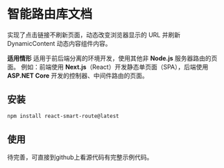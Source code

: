 # 智能路由库文档

实现了点击链接不刷新页面，动态改变浏览器显示的 URL 并刷新 DynamicContent 动态内容组件内容。   

**适用情形**
适用于前后端分离的环境开发，使用其他非 **Node.js** 服务器路由的页面。
例如：前端使用 **Next.js**（React）开发静态单页面（SPA），后端使用 **ASP.NET Core** 开发的控制器、中间件路由的页面。

## 安装
```bash
npm install react-smart-route@latest
```

## 使用
待完善，可直接到github上看源代码有完整示例代码。
